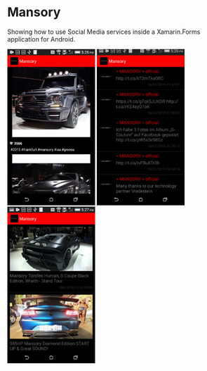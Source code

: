 # Mansory
Showing how to use Social Media services inside a Xamarin.Forms application for Android.

<img style="width:200px;" src="https://github.com/HoussemDellai/Mansory/blob/master/Screenshots/Screenshot_2015-10-05-17-26-44.png"/>
<img  style="width:200px;" src="https://github.com/HoussemDellai/Mansory/blob/master/Screenshots/Screenshot_2015-10-05-17-26-49.png"/>
<img  style="width:200px;" src="https://github.com/HoussemDellai/Mansory/blob/master/Screenshots/Screenshot_2015-10-05-17-27-03.png"/>
